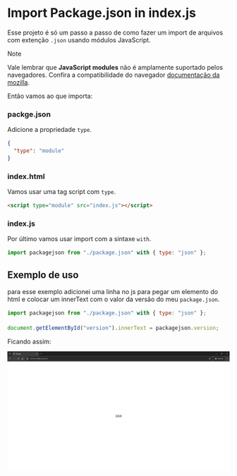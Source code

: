 # Import Package.json in index.js

Esse projeto é só um passo a passo de como fazer um import de arquivos com extenção `.json` usando módulos JavaScript.

> [!NOTE]
> Vale lembrar que **JavaScript modules** não é amplamente suportado pelos navegadores. Confira a compatibilidade do navegador [documentação da mozilla](https://developer.mozilla.org/pt-BR/docs/Web/JavaScript/Guide/Modules#suporte_do_navegador).

Então vamos ao que importa:

### packge.json

Adicione a propriedade `type`.

```json
{
  "type": "module"
}
```

### index.html

Vamos usar uma tag script com `type`.

```html
<script type="module" src="index.js"></script>
```

### index.js

Por último vamos usar import com a sintaxe `with`.

```js
import packagejson from "./package.json" with { type: "json" };
```

## Exemplo de uso

para esse exemplo adicionei uma linha no js para pegar um elemento do html e colocar um innerText com o valor da versão do meu `package.json`.

```js
import packagejson from "./package.json" with { type: "json" };

document.getElementById("version").innerText = packagejson.version;
```

Ficando assim:

![visualização do projeto](/assets/image.png)
